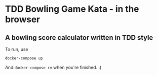 # TDD Bowling Game Kata - in the browser

## A bowling score calculator written in TDD style

To run, use

    docker-compose up

And `docker-compose rm` when you're finished. :)

